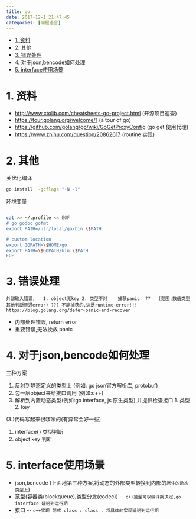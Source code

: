 ```yaml
---
title: go
date: 2017-12-1 21:47:45
categories: [编程语言]
---
```



<!-- TOC -->

- [1. 资料](#1-资料)
- [2. 其他](#2-其他)
- [3. 错误处理](#3-错误处理)
- [4. 对于json,bencode如何处理](#4-对于jsonbencode如何处理)
- [5. interface使用场景](#5-interface使用场景)

<!-- /TOC -->

<a id="markdown-1-资料" name="1-资料"></a>
# 1. 资料

* http://www.ctolib.com/cheatsheets-go-project.html (开源项目速查)
* https://tour.golang.org/welcome/1 (a tour of go)
* https://github.com/golang/go/wiki/GoGetProxyConfig (go get 使用代理)
* https://www.zhihu.com/question/20862617 (routine 实现)

<a id="markdown-2-其他" name="2-其他"></a>
# 2. 其他

关优化编译
```bash
go install  -gcflags "-N -l"
```


环境变量
```bash

cat >> ~/.profile << EOF
# go godoc gofmt
export PATH=/usr/local/go/bin:\$PATH

# custom location
export GOPATH=\$HOME/go
export PATH=\$GOPATH/bin:\$PATH
EOF
```

<a id="markdown-3-错误处理" name="3-错误处理"></a>
# 3. 错误处理


```
外部输入错误,   1. object无key 2. 类型不对    捕获panic  ??   (范围,数值类型其他判断普通error) ??? 不能捕获的,这是runtime-error!!!
https://blog.golang.org/defer-panic-and-recover
```

* 内部处理错误, return error
* 重要错误,无法挽救 panic


<a id="markdown-4-对于jsonbencode如何处理" name="4-对于jsonbencode如何处理"></a>
# 4. 对于json,bencode如何处理

三种方案
1. 反射到静态定义的类型上 (例如: go json官方解析库, protobuf)
2. 包一层object来给接口调用 (例如:c++)
3. 解析到内置动态类型(例如:go interface, js 原生类型),并提供检查接口 1. 类型 2. key

(3.)代码写起来很啰嗦的(有异常会好一些)
1. interface{} 类型判断
2. object key 判断


<a id="markdown-5-interface使用场景" name="5-interface使用场景"></a>
# 5. interface使用场景

* json,bencode (上面地第三种方案,将动态的外部类型转换到内部的`原生的动态类型上`)
* 范型(容器类(blockqueue),类型分发(codec)) -- `c++范型可以编译期决定,go interface 延迟到运行期`
* 接口 --  `c++实现 范式 class : class , 将具体的实现延迟到运行期`
